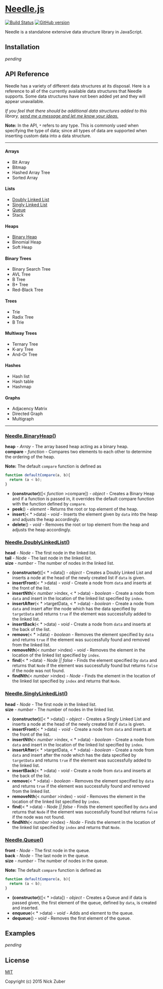 # [Needle.js](https://github.com/nickzuber/needle) 
[![Build Status](https://travis-ci.org/nickzuber/needle.svg?branch=master)](https://travis-ci.org/nickzuber/needle) [![GitHub version](https://badge.fury.io/gh/nickzuber%2Fneedle.svg)](https://badge.fury.io/gh/nickzuber%2Fneedle)

Needle is a standalone extensive data structure library in JavaScript.

## Installation 

*pending*

## API Reference

Needle has a variety of different data structures at its disposal. Here is a reference to all of the currently available data structures that Needle supports. Some data structures have not been added yet and they will appear unavailable.

*If you feel that there should be additional data structures added to this library, [send me a message and let me know your ideas.](mailto:zuber.nicholas@gmail.com)*

**Note:** In the API, `*` refers to any type. This is commonly used when specifying the type of data; since all types of data are supported when inserting custom data into a data structure.

---

#### Arrays
 - Bit Array
 - Bitmap
 - Hashed Array Tree
 - Sorted Array

#### Lists
 - [Doubly Linked List](#doublylinkedlist)
 - [Singly Linked List](#singlylinkedlist)
 - [Queue](#queue)
 - Stack

#### Heaps
 - [Binary Heap](#binaryheap)
 - Binomial Heap
 - Soft Heap

#### Binary Trees
 - Binary Search Tree
 - AVL Tree
 - B Tree
 - B+ Tree
 - Red-Black Tree

#### Trees
 - Trie
 - Radix Tree
 - B Trie

#### Multiway Trees
 - Ternary Tree
 - K-ary Tree
 - And-Or Tree

#### Hashes
 - Hash list
 - Hash table
 - Hashmap

#### Graphs
 - Adjacency Matrix
 - Directed Graph
 - Multigraph

---

### <a href="#binaryheap" name="binaryheap">Needle.BinaryHeap()</a>
**heap** - *Array* - The array based heap acting as a binary heap.<br />
**compare** - *function* - Compares two elements to each other to determine the ordering of the heap.<br />

**Note:** The default `compare` function is defined as
```javascript
function defaultCompare(a, b){
  return (a < b);
}
```
 
 - **(constructor)**([< *function* >compare]) - *object* - Creates a Binary Heap and if a function is passed in, it overrides the default compare function with the function defined by `compare`.
 - **peek**() - *element* - Returns the root or top element of the heap.
 - **insert**(< * >data) - *void* - Inserts the element given by `data` into the heap and adjusts the heap accordingly.
 - **delete**() - *void* - Removes the root or top element from the heap and adjusts the heap accordingly.

### <a href="#doublylinkedlist" name="doublylinkedlist">Needle.DoublyLinkedList()</a>
**head** - *Node* - The first node in the linked list.<br />
**tail** - *Node* - The last node in the linked list.<br />
**size** - *number* - The number of nodes in the linked list.<br />

 - **(constructor)**([< * >data]) - *object* - Creates a Doubly Linked List and inserts a node at the head of the newly created list if `data` is given.
 - **insertFront**(< * >data) - *void* - Create a node from `data` and inserts at the front of the list.
 - **insertNth**(< *number* >index, < * >data) - *boolean* - Create a node from `data` and insert in the location of the linked list specified by `index`.
 - **insertAfter**(< * >targetData, < * >data) - *boolean* - Create a node from `data` and insert after the node which has the data specified by `targetData` and returns `true` if the element was successfully added to the linked list.
 - **insertBack**(< * >data) - *void* - Create a node from `data` and inserts at the back of the list.
 - **remove**(< * >data) - *boolean* - Removes the element specified by `data` and returns `true` if the element was successfully found and removed from the linked list.
 - **removeNth**(< *number* >index) - *void* - Removes the element in the location of the linked list specified by `index`.
 - **find**(< * >data) - *Node || false* - Finds the element specified by `data` and returns that `Node` if the element was successfully found but returns `false` if the node was not found.
 - **findNth**(< *number* >index) - *Node* - Finds the element in the location of the linked list specified by `index` and returns that `Node`.

### <a href="#singlylinkedlist" name="singlylinkedlist">Needle.SinglyLinkedList()</a>
**head** - *Node* - The first node in the linked list.<br />
**size** - *number* - The number of nodes in the linked list.<br />

 - **(constructor)**([< * >data]) - *object* - Creates a Singly Linked List and inserts a node at the head of the newly created list if `data` is given.
 - **insertFront**(< * >data) - *void* - Create a node from `data` and inserts at the front of the list.
 - **insertNth**(< *number* >index, < * >data) - *boolean* - Create a node from `data` and insert in the location of the linked list specified by `index`.
 - **insertAfter**(< * >targetData, < * >data) - *boolean* - Create a node from `data` and insert after the node which has the data specified by `targetData` and returns `true` if the element was successfully added to the linked list.
 - **insertBack**(< * >data) - *void* - Create a node from `data` and inserts at the back of the list.
 - **remove**(< * >data) - *boolean* - Removes the element specified by `data` and returns `true` if the element was successfully found and removed from the linked list.
 - **removeNth**(< *number* >index) - *void* - Removes the element in the location of the linked list specified by `index`.
 - **find**(< * >data) - *Node || false* - Finds the element specified by `data` and returns that `Node` if the element was successfully found but returns `false` if the node was not found.
 - **findNth**(< *number* >index) - *Node* - Finds the element in the location of the linked list specified by `index` and returns that `Node`.

### <a href="#queue" name="queue">Needle.Queue()</a>
**front** - *Node* - The first node in the queue.<br />
**back** - *Node* - The last node in the queue.<br />
**size** - *number* - The number of nodes in the queue.<br />

**Note:** The default `compare` function is defined as
```javascript
function defaultCompare(a, b){
  return (a < b);
}
```
 
 - **(constructor)**([< * >data]) - *object* - Creates a Queue and if data is passed given, the first element of the queue, defined by `data`, is created and inserted.
 - **enqueue**(< * >data) - *void* - Adds and element to the queue.
 - **dequeue**() - *void* - Removes the first element of the queue.


## Examples

*pending*

## License
[MIT](https://opensource.org/licenses/MIT)

Copyright (c) 2015 Nick Zuber
